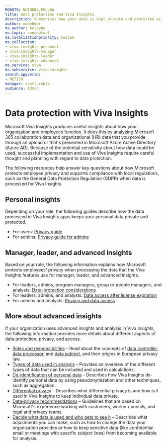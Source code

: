 ```yaml
---
ROBOTS: NOINDEX,FOLLOW
title: Data protection and Viva Insights
description: Summarizes how your data is kept private and protected within Microsoft Viva Insights
author: madehmer
ms.author: helayne
ms.topic: conceptual
ms.localizationpriority: medium 
ms.collection: 
- viva-insights-personal
- viva-insights-manager
- viva-insights-leader 
- viva-insights-advanced
ms.service: viva 
ms.subservice: viva-insights 
search.appverid: 
- MET150 
manager: scott.ruble
audience: Admin
---
```


# Data protection with Viva Insights

Microsoft Viva Insights produces useful insights about how your organization and employees function. It does this by analyzing Microsoft 365 collaboration data and organizational (HR) data that you provide through an upload or that's presented in Microsoft Azure Active Directory (Azure AD). Because of the potential sensitivity about how data could be used, successful implementation and use of Viva Insights require careful thought and planning with regard to data protection.

The following resources help answer key questions about how Microsoft protects employee privacy and supports compliance with local regulations, such as the General Data Protection Regulation (GDPR) when data is processed for Viva Insights.

## Personal insights

Depending on your role, the following guides describe how the data processed in Viva Insights apps keeps your personal data private and protected.

* For users: [Privacy guide](../personal/overview/privacy-guide-users.md)
* For admins: [Privacy guide for admins](../personal/overview/privacy-guide-admins.md)

## Manager, leader, and advanced insights

Based on your role, the following information explains how Microsoft protects employees' privacy when processing the data that the Viva Insights features use for manager, leader, and advanced insights.

* For leaders, admins, program managers, group or people managers, and analysts: [Data-protection considerations](data-protection-considerations.md)
* For leaders, admins, and analysts: [Data access after license expiration](license-expiration.md)
* For admins and analysts: [Privacy and data access](privacy-and-data-access.md)

## More about advanced insights

If your organization uses advanced insights and analysis in Viva Insights, the following information provides more details about different aspects of data protection, privacy, and access.

* [Roles and responsibilities](data-protection-considerations.md#roles-and-responsibilities) &ndash; Read about the concepts of [data controller](data-protection-considerations.md#data-controller), [data processor](data-protection-considerations.md#data-processor), and [data subject](data-protection-considerations.md#data-subject), and their origins in European privacy law.
* [Types of data used in analysis](data-protection-considerations.md#types-of-data-used-in-analysis) &ndash; Provides an overview of the different types of data that can be included and used in calculations.  
* [De-identification of personal data](de-identify-data.md) &ndash; Describes how Viva Insights de-identify personal data by using pseudonymization and other techniques, such as aggregation.
* [Differential privacy](differential-privacy.md) - Describes what differential privacy is and how is it used in Viva Insights to keep individual data private.
* [Data-privacy recommendations](data-protection-considerations.md#data-privacy-recommendations) &ndash; Guidelines that are based on Microsoft's experience working with customers, worker councils, and legal and privacy teams.
* [Decide what data is used and who gets to see it](data-protection-considerations.md#decide-what-data-is-used-and-who-gets-to-see-it) &ndash; Describes what adjustments you can make, such as how to change the data your organization provides or how to keep sensitive data (like confidential email or meetings with specific subject lines) from becoming available for analysis.  

